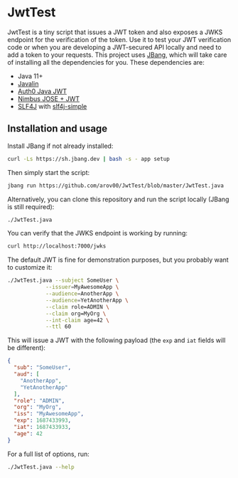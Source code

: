 # JwtTest

JwtTest is a tiny script that issues a JWT token and also exposes a JWKS endpoint for the verification of the token.
Use it to test your JWT verification code or when you are developing a JWT-secured API locally and need to add a token to your requests. This project uses [JBang](https://www.jbang.dev), which will take care of installing all the dependencies for you.
These dependencies are:

- Java 11+
- [Javalin](https://javalin.io/)
- [Auth0 Java JWT](https://github.com/auth0/java-jwt)
- [Nimbus JOSE + JWT](https://connect2id.com/products/nimbus-jose-jwt)
- [SLF4J](http://www.slf4j.org/) with [slf4j-simple](https://www.slf4j.org/apidocs/org/slf4j/simple/SimpleLogger.html)

## Installation and usage

Install JBang if not already installed:

```bash
curl -Ls https://sh.jbang.dev | bash -s - app setup
```

Then simply start the script:

```bash
jbang run https://github.com/arov00/JwtTest/blob/master/JwtTest.java
```

Alternatively, you can clone this repository and run the script locally (JBang is still required):

```bash
./JwtTest.java
```

You can verify that the JWKS endpoint is working by running:

```bash
curl http://localhost:7000/jwks
```

The default JWT is fine for demonstration purposes, but you probably want to customize it:

```bash
./JwtTest.java --subject SomeUser \
            --issuer=MyAwesomeApp \
            --audience=AnotherApp \
            --audience=YetAnotherApp \
            --claim role=ADMIN \
            --claim org=MyOrg \
            --int-claim age=42 \
            --ttl 60
```

This will issue a JWT with the following payload (the `exp` and `iat` fields will be different):

```json
{
  "sub": "SomeUser",
  "aud": [
    "AnotherApp",
    "YetAnotherApp"
  ],
  "role": "ADMIN",
  "org": "MyOrg",
  "iss": "MyAwesomeApp",
  "exp": 1687433993,
  "iat": 1687433933,
  "age": 42
}
```

For a full list of options, run:

```bash
./JwtTest.java --help
```
